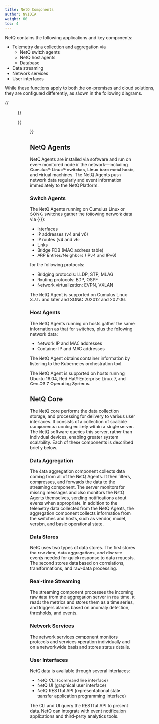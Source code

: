 ```yaml
---
title: NetQ Components
author: NVIDIA
weight: 60
toc: 4
---
```


NetQ contains the following applications and key components:

- Telemetry data collection and aggregation via
  - NetQ switch agents
  - NetQ host agents
  - Database
- Data streaming
- Network services
- User interfaces

While these functions apply to both the on-premises and cloud solutions, they are configured differently, as shown in the following diagrams.

{{<figure src="/images/netq/netq-comps-onpremises-230.png" alt="diagram of NetQ on-premises configuration" width="700">}}

{{<figure src="/images/netq/netq-comps-cloud-230.png" alt="diagram of NetQ cloud configuration" width="450">}}

## NetQ Agents

NetQ Agents are installed via software and run on every monitored node in the network&mdash;including Cumulus® Linux® switches, Linux bare metal hosts, and virtual machines. The NetQ Agents push network data regularly and event information immediately to the NetQ Platform.

### Switch Agents

The NetQ Agents running on Cumulus Linux or SONiC switches gather the following network data via {{<exlink url="https://tools.ietf.org/html/rfc3549" text="Netlink">}}:

  - Interfaces
  - IP addresses (v4 and v6)
  - IP routes (v4 and v6)
  - Links
  - Bridge FDB (MAC address table)
  - ARP Entries/Neighbors (IPv4 and IPv6)

for the following protocols:

  - Bridging protocols: LLDP, STP, MLAG
  - Routing protocols: BGP, OSPF
  - Network virtualization: EVPN, VXLAN

The NetQ Agent is supported on Cumulus Linux 3.7.12 and later and SONiC 202012 and 202106.

### Host Agents

The NetQ Agents running on hosts gather the same information as that for switches, plus the following network data:

  - Network IP and MAC addresses
  - Container IP and MAC addresses

The NetQ Agent obtains container information by listening to the Kubernetes orchestration tool.

The NetQ Agent is supported on hosts running Ubuntu 16.04, Red Hat® Enterprise Linux 7, and CentOS 7 Operating Systems.

## NetQ Core

The NetQ core performs the data collection, storage, and processing for delivery to various user interfaces. It consists of a collection of scalable components running entirely within a single server. The NetQ software queries this server, rather than individual devices, enabling greater system scalability. Each of these components is described briefly below.

### Data Aggregation

The data aggregation component collects data coming from all of the NetQ Agents. It then filters, compresses, and forwards the data to the streaming component. The server monitors for missing messages and also monitors the NetQ Agents themselves, sending notifications about events when appropriate. In addition to the telemetry data collected from the NetQ Agents, the aggregation component collects information from the switches and hosts, such as vendor, model, version, and basic operational state.

### Data Stores

NetQ uses two types of data stores. The first stores the raw data, data aggregations, and discrete events needed for quick response to data requests. The second stores data based on correlations, transformations, and raw-data processing.

<!-- vale off -->
### Real-time Streaming
<!-- vale on -->

The streaming component processes the incoming raw data from the aggregation server in real time. It reads the metrics and stores them as a time series, and triggers alarms based on anomaly detection, thresholds, and events.

### Network Services

The network services component monitors protocols and services operation individually and on a networkwide basis and stores status details.

### User Interfaces

NetQ data is available through several interfaces:

  - NetQ CLI (command line interface)
  - NetQ UI (graphical user interface)
  - NetQ RESTful API (representational state transfer application programming interface)

The CLI and UI query the RESTful API to present data. NetQ can integrate with event notification applications and third-party analytics tools.
